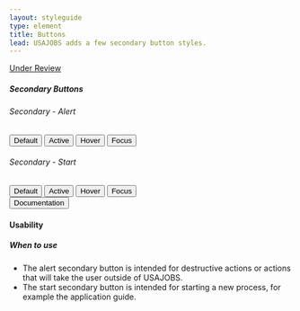 ```yaml
---
layout: styleguide
type: element
title: Buttons
lead: USAJOBS adds a few secondary button styles.
---
```


<a href="{{ site.baseurl }}/getting-started/#maturity" class="usa-label maturity under_review">Under Review</a>

<div class="preview">
  <h5>Secondary Buttons</h5>
  <h6>Secondary - Alert</h6>
  <div class="button_wrapper">
    <button class="usa-button-big usajobs-button-secondary-alert">Default</button>
    <button class="usa-button-big usajobs-button-secondary-alert usa-button-active">Active</button>
    <button class="usa-button-big usajobs-button-secondary-alert usa-button-hover">Hover</button>
    <button class="usa-button-big usajobs-button-secondary-alert usa-button-focus">Focus</button>
  </div>
  <h6>Secondary - Start</h6>
  <div class="button_wrapper">
    <button class="usa-button-big usajobs-button-secondary-start">Default</button>
    <button class="usa-button-big usajobs-button-secondary-start usa-button-active">Active</button>
    <button class="usa-button-big usajobs-button-secondary-start usa-button-hover">Hover</button>
    <button class="usa-button-big usajobs-button-secondary-start usa-button-focus">Focus</button>
  </div>
</div>

<div class="usa-accordion-bordered usa-accordion-docs">
  <button class="usa-button-unstyled usa-accordion-button"
      aria-expanded="true" aria-controls="collapsible-0">
    Documentation
  </button>
  <div id="collapsible-0" aria-hidden="false" class="usa-accordion-content">
    <h4 class="usa-heading">Usability</h4>
    <h5>When to use</h5>
    <ul class="usa-content-list">
      <li>The alert secondary button is intended for destructive actions or actions that will take the user outside of USAJOBS.</li>
      <li>The start secondary button is intended for starting a new process, for example the application guide.</li>
    </ul>
  </div>
</div>
